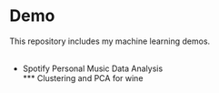 # Demo
This repository includes my machine learning demos. <br/> <br/>
* Spotify Personal Music Data Analysis <br/>
*** Clustering and PCA for wine 

